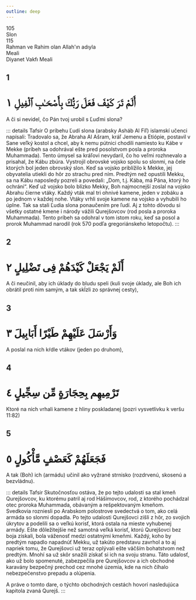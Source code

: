 ```yaml
---
outline: deep
---
```


<!--CHAPTER INTRO-->
<div class="chapter-title-wrapper">
<div class="chapter-title">105</div>
<div class="chapter-title-slovak">Slon</div>
<div class="chapter-opening">115</div>
<div class="chapter-opening-slovak">Rahman ve Rahim olan Allah'ın adıyla</div>
</div>

<div class="intro2-wrapper">
<div class="chapter-info-wrapper">
<div class="chapter-info-translation">Meali</div>
<div class="chapter-info-name">Diyanet Vakfı Meali</div>
</div>

</div>

## 1

<!-- CHAPTER NUMBERS -->
<Badge type="info" text="105:1" class="badge" />
<div>
<div class="main-verse" >
<!-- ARABIC -->
<h1 class="verse-arabic">أَلَمْ تَرَ كَيْفَ فَعَلَ رَبُّكَ بِأَصْحَـٰبِ ٱلْفِيلِ ١</h1>
</div>
<!-- TÜRKÇE -->
<p>A či si nevidel, čo Pán tvoj urobil s Ľuďmi slona?</p>
</div>
<!-- TAFSIR -->

::: details Tafsir
O príbehu Ľudí slona (arabsky Asháb Al Fíľ) islamskí učenci napísali: Tradovalo sa, že Abraha Al Ašram, kráľ Jemenu a Etiópie, postavil v Sane veľký kostol a chcel, aby k nemu pútnici chodili namiesto ku Kábe v Mekke (príbeh sa odohrával ešte pred posolstvom posla a proroka Muhammada). Tento úmysel sa kráľovi nevydaril, čo ho veľmi rozhnevalo a prisahal, že Kábu zbúra. Vystrojil obrovské vojsko spolu so slonmi, na čele ktorých bol jeden obrovský slon. Keď sa vojsko priblížilo k Mekke, jej obyvatelia utiekli do hôr zo strachu pred ním. Predtým než opustili Mekku, sa na Kábu naposledy pozreli a povedali: „Dom, t.j. Kába, má Pána, ktorý ho ochráni“. Keď už vojsko bolo blízko Mekky, Boh najmocnejší zoslal na vojsko Abrahu čierne vtáky. Každý vták mal tri ohnivé kamene, jeden v zobáku a po jednom v každej nohe. Vtáky vrhli svoje kamene na vojsko a vyhubili ho úplne. Tak sa stali Ľudia slona ponaučením pre ľudí. Aj z tohto dôvodu si všetky ostatné kmene i národy vážili Qurejšovcov (rod posla a proroka Muhammada). Tento príbeh sa odohral v tom istom roku, keď sa posol a prorok Muhammad narodil (rok 570 podľa gregoriánskeho letopočtu).
:::

<div class="break"></div>

## 2

<!-- CHAPTER NUMBERS -->
<Badge type="info" text="105:2" class="badge" />
<div>
<div class="main-verse" >
<!-- ARABIC -->
<h1 class="verse-arabic">أَلَمْ يَجْعَلْ كَيْدَهُمْ فِى تَضْلِيلٍ ٢</h1>
</div>
<!-- TÜRKÇE -->
<p>A či neučinil, aby ich úklady do bludu speli (kuli svoje úklady, ale Boh ich obrátil proti nim samým, a tak skĺzli zo správnej cesty),</p>
</div>
<div class="break"></div>

## 3

<!-- CHAPTER NUMBERS -->
<Badge type="info" text="105:3" class="badge" />
<div>
<div class="main-verse" >
<!-- ARABIC -->
<h1 class="verse-arabic">وَأَرْسَلَ عَلَيْهِمْ طَيْرًا أَبَابِيلَ ٣</h1>
</div>
<!-- TÜRKÇE -->
<p>A poslal na nich kŕdle vtákov (jeden po druhom),</p>
</div>
<div class="break"></div>

## 4

<!-- CHAPTER NUMBERS -->
<Badge type="info" text="105:4" class="badge" />
<div>
<div class="main-verse" >
<!-- ARABIC -->
<h1 class="verse-arabic">تَرْمِيهِم بِحِجَارَةٍ مِّن سِجِّيلٍ ٤</h1>
</div>
<!-- TÜRKÇE -->
<p>Ktoré na nich vrhali kamene z hliny poskladanej (pozri vysvetlivku k veršu 11:82)</p>
</div>

<div class="break"></div>

## 5

<!-- CHAPTER NUMBERS -->
<Badge type="info" text="105:5" class="badge" />
<div>
<div class="main-verse" >
<!-- ARABIC -->
<h1 class="verse-arabic">فَجَعَلَهُمْ كَعَصْفٍ مَّأْكُولٍ ٥</h1>
</div>
<!-- TÜRKÇE -->
<p>A tak (Boh) ich (armádu) učinil ako vyžrané strnisko (rozdrvenú, skosenú a bezvládnu).</p>
</div>
<!-- TAFSIR -->

::: details Tafsir
Skutočnosťou ostáva, že po tejto udalosti sa stal kmeň Qurejšovcov, ku ktorému patril aj rod Hášimovcov, rod, z ktorého pochádzal otec proroka Muhammada, obávaným a rešpektovaným kmeňom. Svedkovia rozniesli po Arabskom polostrove svedectvá o tom, ako celá armáda so slonmi dopadla. Po tejto udalosti Qurejšovci zišli z hôr, zo svojich úkrytov a podelili sa o veľkú korisť, ktorá ostala na mieste vyhubenej armády. Ešte dôležitejšie než samotná veľká korisť, ktorú Qurejšovci bez boja získali, bola váženosť medzi ostatnými kmeňmi. Každý, koho by predtým napadlo napadnúť Mekku, už takúto predstavu zavrhol a to aj napriek tomu, že Qurejšovci už teraz oplývali ešte väčším bohatstvom než predtým. Mnohí sa už skôr snažili získať si ich na svoju stranu. Táto udalosť, ako už bolo spomenuté, zabezpečila pre Qurejšovcov a ich obchodné karavány bezpečný prechod cez mnohé územia, kde na nich číhalo nebezpečenstvo prepadu a olúpenia.

A práve o tomto dare, o týchto obchodných cestách hovorí nasledujúca kapitola zvaná Qurejš.
:::
